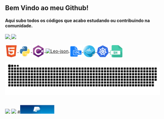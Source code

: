 ## Bem Vindo ao meu Github!
#### Aqui subo todos os códigos que acabo estudando ou contribuindo na comunidade.
 <div>
  <a href="https://github.com/leosilvasouza">
  <img height="160em" src="https://github-readme-stats.vercel.app/api?username=leosilvasouza&show_icons=true&theme=tokyonight&include_all_commits=true&count_private=true"/>
  <img height="160em" src="https://github-readme-stats.vercel.app/api/top-langs/?username=leosilvasouza&layout=compact&langs_count=7&theme=tokyonight"/>   
</div>
 
<div style="display: inline_block"><br>
  <img align="center" alt="Leo-HTML" height="40" width="40" src="https://raw.githubusercontent.com/devicons/devicon/master/icons/html5/html5-original.svg">
  <img align="center" alt="Leo-Python" height="40" width="40" src="https://raw.githubusercontent.com/devicons/devicon/master/icons/python/python-original.svg">
  <img align="center" alt="Leo-HCL" height="40" width="40" src="https://raw.githubusercontent.com/devicons/devicon/master/icons/csharp/csharp-original.svg">
  <img align="center" alt="Leo-json" height="40" width="40" src="https://img.icons8.com/color/48/000000/json--v1.png">
  <img align="center" alt="Leo-Yaml" height="40" width="40" src="https://github.com/leosilvasouza/images/blob/main/yml_file_document_icon.png">
  <img align="center" alt="Leo-Docker" height="40" width="40" src="https://github.com/leosilvasouza/images/blob/main/docker_new_icon.png">
  <img align="center" alt="Leo-Kubernetes" height="40" width="40" src="https://github.com/leosilvasouza/images/blob/main/kubernetes_icon.png">
  <img align="center" alt="Leo-Shell" height="40" width="40" src="https://github.com/leosilvasouza/images/blob/main/shell_icon.png">
</div>
  
  ![Snake animation](https://github.com/leosilvasouza/leosilvasouza/blob/output/github-contribution-grid-snake.svg)
 
  ##
 
<div> 
  <a href = "mailto:leonardosilva.souza@yahoo.com.br"><img src="https://img.shields.io/badge/-Gmail-%23333?style=for-the-badge&logo=gmail&logoColor=white" target="_blank"></a>
  <a href="https://www.linkedin.com/in/leonardosilvasouza" target="_blank"><img src="https://img.shields.io/badge/-LinkedIn-%230077B5?style=for-the-badge&logo=linkedin&logoColor=white" target="_blank"></a> 
 #<a href="https://www.paypal.com/invoice/est/#34QVZNDYQ46LTT3M" target="_blank"><img src="https://github.com/leosilvasouza/images/blob/main/paypal_new_icon.png" target="_blank"></a>  
</div>
